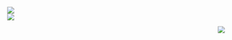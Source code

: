 <!-- [![Anurag's GitHub stats]() -->
<!-- [![Top Langs](https://github-readme-stats.vercel.app/api/top-langs/?username=AnisDhia&theme=radical)](https://github.com/anuraghazra/github-readme-stats) -->

<!-- [![Top Langs]() -->
<!-- [![GitHub Streak]() -->

<span>
<!--   <div> -->
    <p align="left">
    <a href="">
      <img align="top" src="https://github-readme-stats.vercel.app/api?username=AnisDhia&count_private=true&show_icons=true&theme=onedark&include_all_commits=true"/>
    </a>
    <br/>
    <a>
      <img aling="bottom" src="https://github-readme-streak-stats.herokuapp.com?user=AnisDhia&theme=onedark&date_format=M%20j%5B%2C%20Y%5D"/>
    </a>
    </p>
<!--   </div> -->
  
  <a href="">
    <img align="right" src="https://github-readme-stats.vercel.app/api/top-langs/?username=AnisDhia&theme=onedark&langs_count=8"/>
  </a>
</span>


